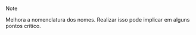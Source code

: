 >[!note]
>Melhora a nomenclatura dos nomes.
>Realizar isso pode implicar em alguns pontos  <span class='span-critic'> critico</span>.
